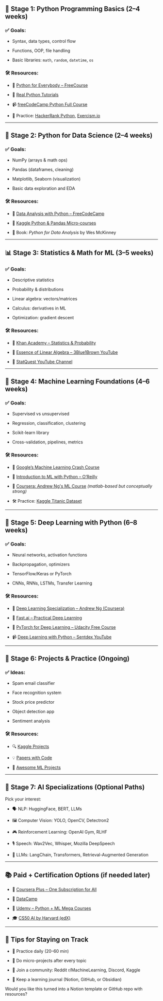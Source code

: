 
## 🚀 Stage 1: Python Programming Basics (2–4 weeks)

### ✅ Goals:

- Syntax, data types, control flow
    
- Functions, OOP, file handling
    
- Basic libraries: `math`, `random`, `datetime`, `os`

### 🛠 Resources:

- 📘 [Python for Everybody – FreeCourse](https://www.coursera.org/specializations/python)
    
- 📗 [Real Python Tutorials](https://realpython.com/)
    
- 📹 [freeCodeCamp Python Full Course](https://www.youtube.com/watch?v=rfscVS0vtbw)
    
- 🧪 Practice: [HackerRank Python](https://www.hackerrank.com/domains/tutorials/10-days-of-python), [Exercism.io](https://exercism.io/tracks/python)
    

---

## 🧠 Stage 2: Python for Data Science (2–4 weeks)

### ✅ Goals:

- NumPy (arrays & math ops)
    
- Pandas (dataframes, cleaning)
    
- Matplotlib, Seaborn (visualization)
    
- Basic data exploration and EDA
    

### 🛠 Resources:

- 📘 [Data Analysis with Python – FreeCodeCamp](https://www.youtube.com/watch?v=r-uOLxNrNk8)
    
- 📗 [Kaggle Python & Pandas Micro-courses](https://www.kaggle.com/learn)
    
- 📘 Book: _Python for Data Analysis_ by Wes McKinney
    

---

## 📊 Stage 3: Statistics & Math for ML (3–5 weeks)

### ✅ Goals:

- Descriptive statistics
    
- Probability & distributions
    
- Linear algebra: vectors/matrices
    
- Calculus: derivatives in ML
    
- Optimization: gradient descent
    

### 🛠 Resources:

- 📘 [Khan Academy – Statistics & Probability](https://www.khanacademy.org/math/statistics-probability)
    
- 📘 [Essence of Linear Algebra – 3Blue1Brown YouTube](https://www.youtube.com/playlist?list=PLSQl0a2vh4HBHHxe0rXhwFJrLhUEHfPW2)
    
- 📘 [StatQuest YouTube Channel](https://www.youtube.com/user/joshstarmer)
    

---

## 🤖 Stage 4: Machine Learning Foundations (4–6 weeks)

### ✅ Goals:

- Supervised vs unsupervised
    
- Regression, classification, clustering
    
- Scikit-learn library
    
- Cross-validation, pipelines, metrics
    

### 🛠 Resources:

- 🧠 [Google’s Machine Learning Crash Course](https://developers.google.com/machine-learning/crash-course)
    
- 📘 [Introduction to ML with Python – O’Reilly](https://www.oreilly.com/library/view/introduction-to-machine/9781449369880/)
    
- 📗 [Coursera: Andrew Ng's ML Course](https://www.coursera.org/learn/machine-learning) _(matlab-based but conceptually strong)_
    
- 🛠 Practice: [Kaggle Titanic Dataset](https://www.kaggle.com/c/titanic)
    

---

## 🧠 Stage 5: Deep Learning with Python (6–8 weeks)

### ✅ Goals:

- Neural networks, activation functions
    
- Backpropagation, optimizers
    
- TensorFlow/Keras or PyTorch
    
- CNNs, RNNs, LSTMs, Transfer Learning
    

### 🛠 Resources:

- 📘 [Deep Learning Specialization – Andrew Ng (Coursera)](https://www.coursera.org/specializations/deep-learning)
    
- 📗 [Fast.ai – Practical Deep Learning](https://course.fast.ai/)
    
- 📘 [PyTorch for Deep Learning – Udacity Free Course](https://www.udacity.com/course/deep-learning-pytorch--ud188)
    
- 📹 [Deep Learning with Python – Sentdex YouTube](https://www.youtube.com/user/sentdex)
    

---

## 🧪 Stage 6: Projects & Practice (Ongoing)

### ✅ Ideas:

- Spam email classifier
    
- Face recognition system
    
- Stock price predictor
    
- Object detection app
    
- Sentiment analysis
    

### 🛠 Resources:

- 🔍 [Kaggle Projects](https://www.kaggle.com/competitions)
    
- 💡 [Papers with Code](https://paperswithcode.com/)
    
- 🧠 [Awesome ML Projects](https://github.com/donnemartin/data-science-ipython-notebooks)
    

---

## 🎯 Stage 7: AI Specializations (Optional Paths)

Pick your interest:

- 🗣️ NLP: HuggingFace, BERT, LLMs
    
- 🖼️ Computer Vision: YOLO, OpenCV, Detectron2
    
- 🎮 Reinforcement Learning: OpenAI Gym, RLHF
    
- 🎙️ Speech: Wav2Vec, Whisper, Mozilla DeepSpeech
    
- 🧠 LLMs: LangChain, Transformers, Retrieval-Augmented Generation
    

---

## 📚 Paid + Certification Options (if needed later)

- 📘 [Coursera Plus – One Subscription for All](https://www.coursera.org/courseraplus)
    
- 🧠 [DataCamp](https://www.datacamp.com/)
    
- 📘 [Udemy – Python + ML Mega Courses](https://www.udemy.com/)
    
- 🎓 [CS50 AI by Harvard (edX)](https://cs50.harvard.edu/ai/2020/)
    

---

## 🧭 Tips for Staying on Track

- 🔁 Practice daily (20–60 min)
    
- 🧪 Do micro-projects after every topic
    
- 🧠 Join a community: Reddit r/MachineLearning, Discord, Kaggle
    
- 📘 Keep a learning journal (Notion, GitHub, or Obsidian)
    

Would you like this turned into a Notion template or GitHub repo with resources?